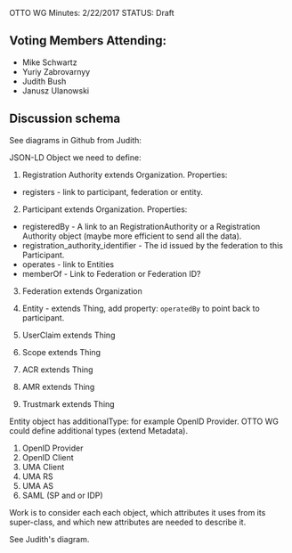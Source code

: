  OTTO WG Minutes: 2/22/2017
STATUS: Draft

## Voting Members Attending:
 - Mike Schwartz
 - Yuriy Zabrovarnyy
 - Judith Bush
 - Janusz Ulanowski
 
## Discussion schema 

See diagrams in Github from Judith:

JSON-LD Object we need to define:

1.  Registration Authority extends Organization. Properties:
- registers - link to participant, federation or entity.


2.  Participant extends Organization. Properties:
- registeredBy - A link to an RegistrationAuthority or
a Registration Authority object (maybe more efficient to send all the 
data).
- registration_authority_identifier - The id issued by the federation
to this Participant.
- operates - link to Entities
- memberOf - Link to Federation or Federation ID? 

3.  Federation extends Organization

4.  Entity - extends Thing, add property: 
`operatedBy` to point back to participant.

5.  UserClaim extends Thing
6.  Scope extends Thing
7.  ACR extends Thing
8.  AMR extends Thing
9.  Trustmark extends Thing

Entity object has additionalType: for example OpenID Provider. 
OTTO WG could define additional types (extend Metadata). 

1. OpenID Provider 
2. OpenID Client
3. UMA Client
4. UMA RS
5. UMA AS
6. SAML (SP and or IDP)

Work is to consider each each object, which attributes it uses from
its super-class, and which new attributes are needed to describe it.

See Judith's diagram.